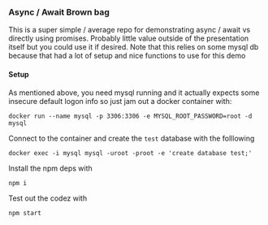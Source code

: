 ### Async / Await Brown bag

This is a super simple / average repo for demonstrating async / await vs directly using promises. Probably little value outside of the presentation itself but you could use it if desired. Note that this relies on some mysql db because that had a lot of setup and nice functions to use for this demo

#### Setup

As mentioned above, you need mysql running and it actually expects some insecure default logon info so just jam out a docker container with:

`docker run --name mysql -p 3306:3306 -e MYSQL_ROOT_PASSWORD=root -d mysql`

Connect to the container and create the `test` database with the folllowing

`docker exec -i mysql mysql -uroot -proot -e 'create database test;'`

Install the npm deps with

`npm i`

Test out the codez with

`npm start`
